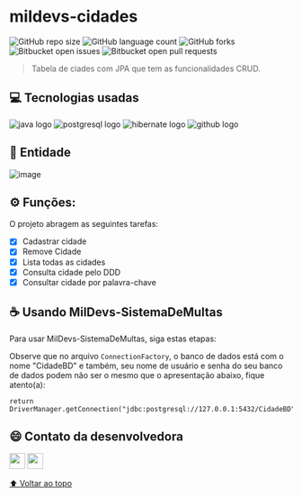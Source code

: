 # mildevs-cidades

![GitHub repo size](https://img.shields.io/github/repo-size/BeatrizSouz/mildevs-cidades?style=for-the-badge)
![GitHub language count](https://img.shields.io/github/languages/count/BeatrizSouz/mildevs-cidades?style=for-the-badge)
![GitHub forks](https://img.shields.io/github/forks/BeatrizSouz/mildevs-cidades?style=for-the-badge)
![Bitbucket open issues](https://img.shields.io/bitbucket/issues/BeatrizSouz/mildevs-cidades?style=for-the-badge)
![Bitbucket open pull requests](https://img.shields.io/bitbucket/pr-raw/BeatrizSouz/mildevs-cidades?style=for-the-badge)



> Tabela de ciades com JPA que tem as funcionalidades CRUD.

## 💻 Tecnologias usadas
![java logo](https://img.shields.io/badge/Java-ED8B00?style=for-the-badge&logo=java&logoColor=white)
![postgresql logo](https://img.shields.io/badge/PostgreSQL-316192?style=for-the-badge&logo=postgresql&logoColor=white)
![hibernate logo](https://img.shields.io/badge/Hibernate-59666C?style=for-the-badge&logo=Hibernate&logoColor=white)
![github logo](https://img.shields.io/badge/Git-E34F26?style=for-the-badge&logo=git&logoColor=white)


## 🔧 Entidade

![image](https://user-images.githubusercontent.com/112733336/219865694-8802dc72-3f24-4bc9-b05a-9eff01b9c630.png)

## ⚙ Funções:

O projeto abragem as seguintes tarefas:
- [x] Cadastrar cidade                        
- [x] Remove Cidade
- [x] Lista todas as cidades
- [x] Consulta cidade pelo DDD
- [x] Consultar cidade por palavra-chave

## ☕ Usando MilDevs-SistemaDeMultas

Para usar MilDevs-SistemaDeMultas, siga estas etapas:

Observe que no arquivo `ConnectionFactory`, o banco de dados está com o nome "CidadeBD" e também, seu nome de usuário e senha do seu banco de dados podem não ser o mesmo que o apresentação abaixo, fique atento(a): 

```
return DriverManager.getConnection("jdbc:postgresql://127.0.0.1:5432/CidadeBD","postgres","123456");
```


## 😄 Contato da desenvolvedora <br>
<p>

<div align="left"> 
  <a href = "mailto:beatrizdesouzacarvalho@outlook.com"><img  height="28cm" src="https://img.shields.io/badge/Outlook-email-blue" target="_blank"></a>
  <a href="https://www.linkedin.com/in/beatriz-de-souza-carvalho/" target="_blank"><img height="28cm" src="https://img.shields.io/badge/-LinkedIn-%230077B5?style=for-the-badge&logo=linkedin&logoColor=white" target="_blank"></a>    
</div>	

[⬆ Voltar ao topo](#mildevs-cidades)<br>
